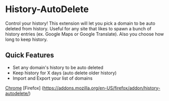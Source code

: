 # History-AutoDelete
Control your history! This extension will let you pick a domain to be auto deleted from history. Useful for any site that likes to spawn a bunch of history entries (ex. Google Maps or Google Translate). Also you choose how long to keep history.

## Quick Features
- Set any domain's history to be auto deleted
- Keep history for X days (auto delete older history)
- Import and Export your list of domains

[Chrome](https://chrome.google.com/webstore/detail/history-autodelete/bhfakmaiadhflpjloimlagikhodjiefj)
[Firefox] (https://addons.mozilla.org/en-US/firefox/addon/history-autodelete/)
